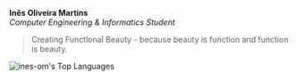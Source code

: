 **Inês Oliveira Martins**  
*Computer Engineering & Informatics Student*

> Creating Functional Beauty - because beauty is function and function is beauty.

![ines-om's Top Languages](https://github-readme-stats.vercel.app/api/top-langs/?username=ines-om&theme=gotham&show_icons=true&hide_border=true&layout=compact)
